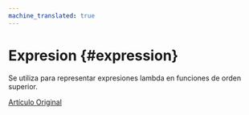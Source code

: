 ```yaml
---
machine_translated: true
---
```


# Expresion {#expression}

Se utiliza para representar expresiones lambda en funciones de orden superior.

[Artículo Original](https://clickhouse.tech/docs/es/data_types/special_data_types/expression/) <!--hide-->
